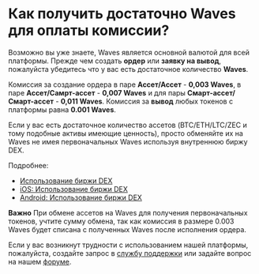 # Как получить достаточно Waves для оплаты комиссии?

Возможно вы уже знаете, Waves является основной валютой для всей платформы. Прежде чем создать **ордер** или **заявку на вывод**, пожалуйста убедитесь что у вас есть достаточное количество **Waves**.

Комиссия за создание ордера в паре **Ассет/Ассет** - **0,003 Waves**, в паре **Ассет/Самрт-ассет** - **0,007 Waves** и для пары **Смарт-ассет/Смарт-ассет** - **0,011 Waves**. Комиссия за **вывод** любых токенов с платформы равна **0.001 Waves**.

Если у вас есть достаточное количество ассетов (BTC/ETH/LTC/ZEC и тому подобные активы имеющие ценность), просто обменяйте их на Waves не имея первоначальных Waves используя внутреннюю биржу DEX.

Подробнее:

* [Использование биржи DEX](/waves-client/waves-dex/start-trading-on-the-waves-dex.md)
* [iOS: Использование биржи DEX](/waves-client/mobile-apps/iOS/waves-dex/start-trading-on-the-waves-dex.md)
* [Android: Использование биржи DEX](/waves-client/mobile-apps/android/waves-dex/start-trading-on-the-waves-dex.md)

**Важно** При обмене ассетов на Waves для получения первоначальных токенов, учтите сумму обмена, так как комиссия в размере 0.003 Waves будет списана с полученных Waves после исполнения ордера.

Если у вас возникнут трудности с использованием нашей платформы, пожалуйста, создайте запрос в [службу поддержки](https://support.wavesplatform.com/) или задайте вопрос на нашем [форуме](https://forum.wavesplatform.com/).
